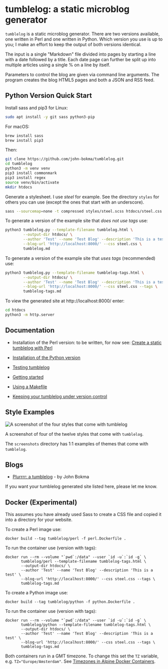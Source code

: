 # tumblelog: a static microblog generator

`tumblelog` is a static microblog generator. There are two versions
available, one written in Perl and one written in Python. Which
version you use is up to you; I make an effort to keep the output of
both versions identical.

The input is a single "Markdown" file divided into pages by starting a
line with a date followed by a title. Each date page can further be
split up into multiple articles using a single % on a line by itself.

Parameters to control the blog are given via command line
arguments. The program creates the blog HTML5 pages and both a JSON
and RSS feed.

## Python Version Quick Start

Install sass and pip3 for Linux:
```bash
sudo apt install -y git sass python3-pip
```

For macOS:
```bash
brew install sass
brew install pip3
```

Then:
```bash
git clone https://github.com/john-bokma/tumblelog.git
cd tumblelog
python3 -m venv venv
pip3 install commonmark
pip3 install regex
source venv/bin/activate
mkdir htdocs
```

Generate a stylesheet. I use *steel* for example. See the directory
`styles` for others you can use (except the ones that start with an
underscore).

```bash
sass --sourcemap=none -t compressed styles/steel.scss htdocs/steel.css
```

To generate a version of the example site that *does not use tags* use:

```bash
python3 tumblelog.py --template-filename tumblelog.html \
        --output-dir htdocs/ \
        --author 'Test' --name 'Test Blog' --description 'This is a test' \
        --blog-url 'http://localhost:8000/' --css steel.css \
        tumblelog.md
```

To generate a version of the example site that *uses tags*
(recommended) use:

```bash
python3 tumblelog.py --template-filename tumblelog-tags.html \
        --output-dir htdocs/ \
        --author 'Test' --name 'Test Blog' --description 'This is a test' \
        --blog-url 'http://localhost:8000/' --css steel.css --tags \
        tumblelog-tags.md
```

To view the generated site at http://localhost:8000/ enter:

```bash
cd htdocs
python3 -m http.server
```

## Documentation

- Installation of the Perl version: to be written, for now see: [Create a static tumblelog with Perl](http://johnbokma.com/blog/2019/03/30/tumblelog-perl.html)

- [Installation of the Python version](http://johnbokma.com/articles/tumblelog/installation-of-the-python-version-of-tumblelog.html)
- [Testing tumblelog](http://johnbokma.com/articles/tumblelog/testing-tumblelog.html)
- [Getting started](http://johnbokma.com/articles/tumblelog/getting-started-with-tumblelog.html)
- [Using a Makefile](http://johnbokma.com/articles/tumblelog/using-a-makefile.html)
- [Keeping your tumblelog under version control](http://johnbokma.com/articles/tumblelog/keeping-your-blog-under-version-control-with-git.html)

## Style Examples

![A screenshot of the four styles that come with tumblelog](https://repository-images.githubusercontent.com/178557390/30c42f00-e7ae-11e9-839d-d6bd6faa6e48)

A screenshot of four of the twelve styles that come with `tumblelog`.

The `screenshots` directory has 1:1 examples of themes that come with
`tumblelog`.

## Blogs

- [Plurrrr: a tumblelog](http://plurrrr.com/) - by John Bokma

If you want your tumblelog generated site listed here, please let me know.

## Docker (Experimental)

This assumes you have already used Sass to create a CSS file and
copied it into a directory for your website.

To create a Perl image use:

```
docker build --tag tumblelog/perl -f perl.Dockerfile .
```

To run the container use (version with tags):

```
docker run --rm --volume "`pwd`:/data" --user `id -u`:`id -g` \
       tumblelog/perl --template-filename tumblelog-tags.html \
       --output-dir htdocs/ \
       --author 'Test' --name 'Test Blog' --description 'This is a test' \
       --blog-url 'http://localhost:8000/' --css steel.css --tags \
       tumblelog-tags.md
```

To create a Python image use:

```
docker build --tag tumblelog/python -f python.Dockerfile .
```

To run the container use (version with tags):

```
docker run --rm --volume "`pwd`:/data" --user `id -u`:`id -g` \
       tumblelog/python --template-filename tumblelog-tags.html \
       --output-dir htdocs/ \
       --author 'Test' --name 'Test Blog' --description 'This is a test' \
       --blog-url 'http://localhost:8000/' --css steel.css --tags \
       tumblelog-tags.md
```

Both containers run in a GMT timezone. To change this set the `TZ`
variable, e.g. `TZ="Europe/Amsterdam"`. See [Timezones in Alpine Docker Containers](http://johnbokma.com/blog/2021/06/14/timezones-in-alpine-docker-containers.html).
